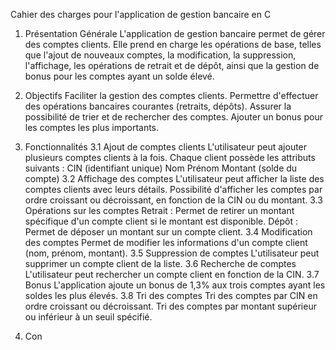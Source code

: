 Cahier des charges pour l'application de gestion bancaire en C
1. Présentation Générale
L'application de gestion bancaire permet de gérer des comptes clients. Elle prend en charge les opérations de base, telles que l'ajout de nouveaux comptes, la modification, la suppression, l'affichage, les opérations de retrait et de dépôt, ainsi que la gestion de bonus pour les comptes ayant un solde élevé.

2. Objectifs
Faciliter la gestion des comptes clients.
Permettre d'effectuer des opérations bancaires courantes (retraits, dépôts).
Assurer la possibilité de trier et de rechercher des comptes.
Ajouter un bonus pour les comptes les plus importants.
3. Fonctionnalités
3.1 Ajout de comptes clients
L'utilisateur peut ajouter plusieurs comptes clients à la fois.
Chaque client possède les attributs suivants :
CIN (identifiant unique)
Nom
Prénom
Montant (solde du compte)
3.2 Affichage des comptes
L'utilisateur peut afficher la liste des comptes clients avec leurs détails.
Possibilité d'afficher les comptes par ordre croissant ou décroissant, en fonction de la CIN ou du montant.
3.3 Opérations sur les comptes
Retrait : Permet de retirer un montant spécifique d'un compte client si le montant est disponible.
Dépôt : Permet de déposer un montant sur un compte client.
3.4 Modification des comptes
Permet de modifier les informations d'un compte client (nom, prénom, montant).
3.5 Suppression de comptes
L'utilisateur peut supprimer un compte client de la liste.
3.6 Recherche de comptes
L'utilisateur peut rechercher un compte client en fonction de la CIN.
3.7 Bonus
L'application ajoute un bonus de 1,3% aux trois comptes ayant les soldes les plus élevés.
3.8 Tri des comptes
Tri des comptes par CIN en ordre croissant ou décroissant.
Tri des comptes par montant supérieur ou inférieur à un seuil spécifié.
4. Con
